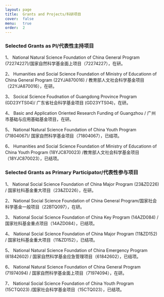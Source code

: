 ```yaml
---
layout: page
title:  Grants and Projects/科研项目
cover:  false
menu:   true
order:  2
---
```

### Selected Grants as PI/代表性主持项目

1、  National Natural Science Foundation of China General Program (72274227)/国家自然科学基金面上项目（72274227），在研。

2、  Humanities and Social Science Foundation of Ministry of Educationn of China General Program (22YJA870016) / 教育部人文社会科学基金项目（22YJA870016），在研。

3、  Socical Science Foudnation of Guangdong Province Program (GD23YTS04)/ 广东省社会科学基金项目 (GD23YTS04)，在研。

4、  Basic and Application Oriented Research Funding of Guangzhou / 广州市基础与应用基础基金项目，在研。

5、  National Natural Science Foundation of China Youth Program (71804067)/ 国家自然科学基金项目（71804067），已结项。

6、  Humanities and Social Science Foundation of Ministry of Educationn of China Youth Program (18YJC870023) /教育部人文社会科学基金项目（18YJC870023），已结项。



### Selected Grants as Primary Participator/代表性参与项目

1、  National Social Science Foundation of China Major Program (23&ZD226) / 国家社科基金重大项目（23&ZD226），在研。

2、  National Social Science Foundation of China General Program/国家社会科学基金一般项目（22BTQ097），在研。

3、  National Social Science Foundation of China Key Program (14AZD084) / 国家社科基金重点项目（14AZD084），已结项。

4、  National Social Science Foundation of China Major Program (11&ZD152) / 国家社科基金重大项目（11&ZD152），已结项。

5、  National Natural Science Foundation of China Emergency Program (61842602) / 国家自然科学基金应急管理项目（61842602），已结项。

6、  National Natural Science Foundation of China General Program (71974094) / 国家自然科学基金面上项目（71974094），在研。

7、  National Social Science Foundation of China Youth Program (15CTQ023) /国家社会科学基金项目（15CTQ023），已结项。

